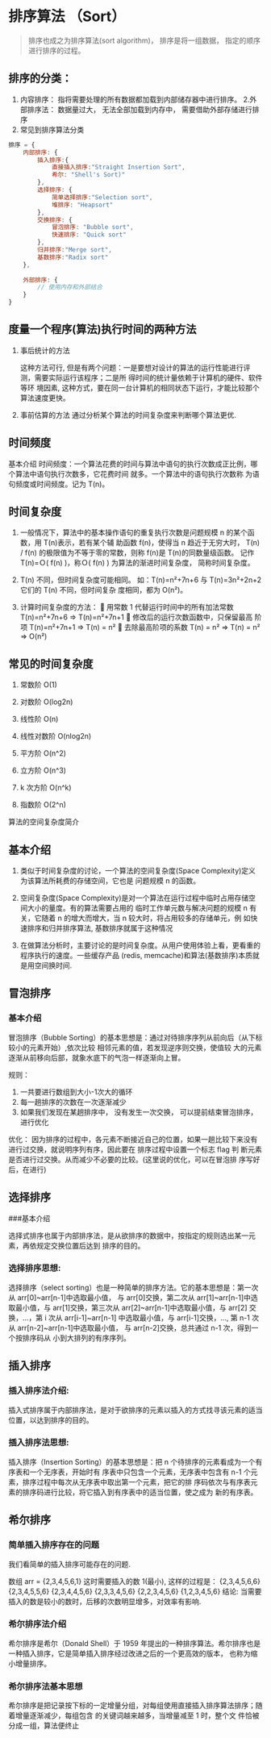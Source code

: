 # 排序算法 （Sort）

>排序也成之为排序算法(sort algorithm)， 排序是将一组数据， 指定的顺序进行排序的过程。

## 排序的分类：
1. 内容排序：
指将需要处理的所有数据都加载到内部储存器中进行排序。
2.外部排序法：
数据量过大， 无法全部加载到内存中， 需要借助外部存储进行排序
3. 常见到排序算法分类
~~~javascript
排序 = {
    内部排序: {
        插入排序:{
            直接插入排序:"Straight Insertion Sort",
            希尔: "Shell's Sort)"
        },
        选择排序: {
            简单选择排序:"Selection sort",
            堆排序: "Heapsort"
        },
        交换排序: {
            冒泡排序: "Bubble sort",
            快速排序: "Quick sort"
        },
        归并排序:"Merge sort",
        基数排序:"Radix sort"
    },
    
    外部排序: {
        // 使用内存和外部结合
    }
}
~~~

## 度量一个程序(算法)执行时间的两种方法

1. 事后统计的方法

    这种方法可行, 但是有两个问题：一是要想对设计的算法的运行性能进行评测，需要实际运行该程序；二是所 得时间的统计量依赖于计算机的硬件、软件等环
    境因素, 这种方式，要在同一台计算机的相同状态下运行，才能比较那个算法速度更快。
                              
2. 事前估算的方法 通过分析某个算法的时间复杂度来判断哪个算法更优.

## 时间频度

基本介绍 时间频度：一个算法花费的时间与算法中语句的执行次数成正比例，哪个算法中语句执行次数多，它花费时间 就多。一个算法中的语句执行次数称
为语句频度或时间频度。记为 T(n)。

## 时间复杂度

1. 一般情况下，算法中的基本操作语句的重复执行次数是问题规模 n 的某个函数，用 T(n)表示，若有某个辅 助函数 f(n)，使得当 n 趋近于无穷大时，
T(n) / f(n) 的极限值为不等于零的常数，则称 f(n)是 T(n)的同数量级函数。 记作 T(n)=Ｏ( f(n) )，称Ｏ( f(n) ) 为算法的渐进时间复杂度，
简称时间复杂度。

2. T(n) 不同，但时间复杂度可能相同。 如：T(n)=n²+7n+6 与 T(n)=3n²+2n+2 它们的 T(n) 不同，但时间复杂 度相同，都为 O(n²)。

3. 计算时间复杂度的方法：  用常数 1 代替运行时间中的所有加法常数 T(n)=n²+7n+6 => T(n)=n²+7n+1  修改后的运行次数函数中，只保留最高
阶项 T(n)=n²+7n+1 => T(n) = n²  去除最高阶项的系数 T(n) = n² => T(n) = n² => O(n²)

## 常见的时间复杂度

1. 常数阶 O(1)

2. 对数阶 O(log2n)

3. 线性阶 O(n)

4. 线性对数阶 O(nlog2n)

5. 平方阶 O(n^2)

6. 立方阶 O(n^3)

7. k 次方阶 O(n^k)

8. 指数阶 O(2^n)

算法的空间复杂度简介

## 基本介绍

1. 类似于时间复杂度的讨论，一个算法的空间复杂度(Space Complexity)定义为该算法所耗费的存储空间，它也是 问题规模 n 的函数。

2. 空间复杂度(Space Complexity)是对一个算法在运行过程中临时占用存储空间大小的量度。有的算法需要占用的 临时工作单元数与解决问题的规模 n 有关，它随着 n 的增大而增大，当 n 较大时，将占用较多的存储单元，例 如快速排序和归并排序算法, 基数排序就属于这种情况

3. 在做算法分析时，主要讨论的是时间复杂度。从用户使用体验上看，更看重的程序执行的速度。一些缓存产品 (redis, memcache)和算法(基数排序)本质就是用空间换时间.

## 冒泡排序

### 基本介绍

冒泡排序（Bubble Sorting）的基本思想是：通过对待排序序列从前向后（从下标较小的元素开始）,依次比较 相邻元素的值，若发现逆序则交换，使值较
大的元素逐渐从前移向后部，就象水底下的气泡一样逐渐向上冒。

规则：
1. 一共要进行数组到大小-1次大的循环
2. 每一趟排序的次数在一次逐渐减少
3. 如果我们发现在某趟排序中， 没有发生一次交换， 可以提前结束冒泡排序， 进行优化

优化： 因为排序的过程中，各元素不断接近自己的位置，如果一趟比较下来没有进行过交换，就说明序列有序，因此要在 排序过程中设置一个标志 flag 判
断元素是否进行过交换。从而减少不必要的比较。(这里说的优化，可以在冒泡排 序写好后，在进行)

## 选择排序

###基本介绍

选择式排序也属于内部排序法，是从欲排序的数据中，按指定的规则选出某一元素，再依规定交换位置后达到 排序的目的。

### 选择排序思想:

选择排序（select sorting）也是一种简单的排序方法。它的基本思想是：第一次从 arr[0]~arr[n-1]中选取最小值， 与 arr[0]交换，第二次从
arr[1]~arr[n-1]中选取最小值，与 arr[1]交换，第三次从 arr[2]~arr[n-1]中选取最小值，与 arr[2] 交换，…，第 i 次从 arr[i-1]~arr[n-1]
中选取最小值，与 arr[i-1]交换，…, 第 n-1 次从 arr[n-2]~arr[n-1]中选取最小值， 与 arr[n-2]交换，总共通过 n-1 次，得到一个按排序码从
小到大排列的有序序列。

## 插入排序

### 插入排序法介绍:

插入式排序属于内部排序法，是对于欲排序的元素以插入的方式找寻该元素的适当位置，以达到排序的目的。

### 插入排序法思想:

插入排序（Insertion Sorting）的基本思想是：把 n 个待排序的元素看成为一个有序表和一个无序表，开始时有 序表中只包含一个元素，无序表中包含有
n-1 个元素，排序过程中每次从无序表中取出第一个元素，把它的排 序码依次与有序表元素的排序码进行比较，将它插入到有序表中的适当位置，使之成为
新的有序表。


## 希尔排序

### 简单插入排序存在的问题

我们看简单的插入排序可能存在的问题.

数组 arr = {2,3,4,5,6,1} 这时需要插入的数 1(最小), 这样的过程是：
{2,3,4,5,6,6}
{2,3,4,5,5,6}
{2,3,4,4,5,6}
{2,3,3,4,5,6}
{2,2,3,4,5,6}
{1,2,3,4,5,6}
结论: 当需要插入的数是较小的数时，后移的次数明显增多，对效率有影响.


### 希尔排序法介绍

希尔排序是希尔（Donald Shell）于 1959 年提出的一种排序算法。希尔排序也是一种插入排序，它是简单插入排序经过改进之后的一个更高效的版本，
也称为缩小增量排序。

### 希尔排序法基本思想

希尔排序是把记录按下标的一定增量分组，对每组使用直接插入排序算法排序；随着增量逐渐减少，每组包含 的关键词越来越多，当增量减至 1 时，整个文
件恰被分成一组，算法便终止
